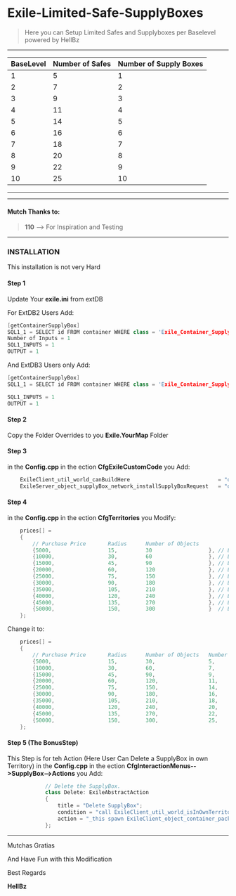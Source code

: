 # Exile-Limited-Safe-SupplyBoxes
>Here you can Setup Limited Safes and Supplyboxes per Baselevel                              
>powered by HellBz
***

BaseLevel | Number of Safes | Number of Supply Boxes
------------ | ------------- | -------------
1 | 5 | 1
2 | 7 | 2
3 | 9 | 3
4 | 11 | 4
5 | 14 | 5
6 | 16 | 6
7 | 18 | 7
8 | 20 | 8
9 | 22 | 9
10 | 25 | 10


***


***                                                                                                             
 #### Mutch Thanks to:                                                                                            
 >   **110** --> For Inspiration and Testing                                                    
***
### INSTALLATION

This installation is not very Hard

#### Step 1
Update Your **exile.ini** from extDB

For ExtDB2 Users Add:
```c++
[getContainerSupplyBox]
SQL1_1 = SELECT id FROM container WHERE class = 'Exile_Container_SupplyBox' && territory_id = ?
Number of Inputs = 1
SQL1_INPUTS = 1
OUTPUT = 1
```  

And ExtDB3 Users only Add:
```c++
[getContainerSupplyBox]
SQL1_1 = SELECT id FROM container WHERE class = 'Exile_Container_SupplyBox' && territory_id = ?

SQL1_INPUTS = 1
OUTPUT = 1
```  

#### Step 2
Copy the Folder Overrides to you **Exile.YourMap** Folder

#### Step 3
in the **Config.cpp** in the ection **__CfgExileCustomCode__** you Add:
```c++
	ExileClient_util_world_canBuildHere                            = "overrides\ExileClient_util_world_canBuildHere.sqf";
	ExileServer_object_supplyBox_network_installSupplyBoxRequest   = "overrides\ExileServer_object_supplyBox_network_installSupplyBoxRequest.sqf";
```  

#### Step 4
in the **Config.cpp** in the ection **__CfgTerritories__** you Modify:

```c++
	prices[] = 
	{
		// Purchase Price 		Radius 		Number of Objects
		{5000,					15,			30 					}, // Level 1
		{10000,					30,			60 					}, // Level 2 
		{15000,					45,			90 					}, // Level 3
		{20000,					60,			120					}, // Level 4
		{25000,					75,			150					}, // Level 5
		{30000,					90,			180					}, // Level 6
		{35000,					105,		210					}, // Level 7
		{40000,					120,		240					}, // Level 8
		{45000,					135,		270					}, // Level 9
		{50000,					150,		300					}  // Level 10
	};
``` 

Change it to:

```c++
	prices[] = 
	{
		// Purchase Price 		Radius 		Number of Objects	Number of Safes		Number of Boxes
		{5000,                  15,         30,                 5,                  1               }, // Level 1
		{10000,                 30,         60,                 7,                  2               }, // Level 2 
		{15000,                 45,         90,                 9,                  3               }, // Level 3
		{20000,                 60,         120,                11,                 4               }, // Level 4
		{25000,                 75,         150,                14,                 5               }, // Level 5
		{30000,                 90,         180,                16,                 6               }, // Level 6
		{35000,                 105,        210,                18,                 7               }, // Level 7
		{40000,                 120,        240,                20,                 8               }, // Level 8
		{45000,                 135,        270,                22,                 9               }, // Level 9
		{50000,                 150,        300,                25,                 10              }  // Level 10
	};
``` 



#### Step 5 **(The BonusStep)**
This Step is for teh Action (Here User Can Delete a SupplyBox in own Territory)
in the **Config.cpp** in the ection **__CfgInteractionMenus-->SupplyBox-->Actions__** you Add:

```c++
			// Delete the SupplyBox.
			class Delete: ExileAbstractAction
			{
				title = "Delete SupplyBox";
				condition = "call ExileClient_util_world_isInOwnTerritory";
				action = "_this spawn ExileClient_object_container_pack";
			};
``` 

***  


Mutchas Gratias

And Have Fun with this Modification


Best Regards

**HellBz**
